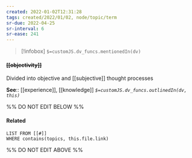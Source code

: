 ```yaml
---
created: 2022-01-02T12:31:28 
tags: created/2022/01/02, node/topic/term
sr-due: 2022-04-25
sr-interval: 6
sr-ease: 241
---
```

> [!infobox]
`$=customJS.dv_funcs.mentionedIn(dv)`

#### <s class="topic-title">[[objectivity]]</s>

Divided into objective and [[subjective]] thought processes

**See**:: [[experience]], [[knowledge]]
*`$=customJS.dv_funcs.outlinedIn(dv, this)`*

%% DO NOT EDIT BELOW %%
#### Related 
```dataview
LIST FROM [[#]]
WHERE contains(topics, this.file.link)
```
%% DO NOT EDIT ABOVE %%
